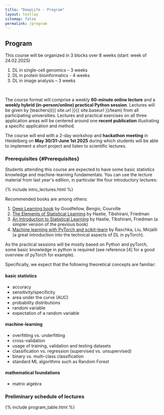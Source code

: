 ```yaml
---
title: "DeepLife - Program"
layout: textlay
sitemap: false
permalink: /program
---
```


## Program

This course will be organized in 3 blocks over 8 weeks (start: week of 24.02.2025)

1. DL in single-cell genomics – 3 weeks
2. DL in protein bioinformatics - 4 weeks
3. DL in image analysis – 3 weeks
<br>

The course format will comprise a weekly **60-minute online lecture** and a **weekly hybrid (in-person/online) practical Python session**. Lectures will be given by [teachers]({{ site.url }}{{ site.baseurl }}/team) from all participating universities. Lectures and practical exercises on all three application areas will be centered around one **recent publication** illustrating a specific application and method.
<br>

The course will end with a 2-day workshop and **hackathon meeting** in Heidelberg on **May 30/31-June 1st 2025** during which students will be able to implement a short project and listen to scientific lectures.


### Prerequisites {#Prerequisites}


Students attending this course are expected to have some basic statistics knowledge and machine-learning fundamentals. 
You can use the lecture material from last year's edition, in particular the four introductory lectures:

{% include intro_lectures.html %}


Recommended books are among others:

1. [Deep Learning book](https://www.deeplearningbook.org/) by Goodfellow, Bengio, Courville
2. [The Elements of Statistical Learning](https://hastie.su.domains/Papers/ESLII.pdf) by Hastie, Tibshirani, Friedman
3. [An Introduction to Statistical Learning](https://www.statlearning.com/) by Hastie, Tibshirani, Friedman (a simpler version of the previous book)
4. [Machine learning with PyTorch and scikit-learn](https://www.packtpub.com/product/machine-learning-with-pytorch-and-scikit-learn/9781801819312) by Raschka, Liu, Mirjalili (a great introduction into the technical aspects of DL in pyTorch).

As the practical sessions will be mostly based on Python and pyTorch, some basic knowledge in python is required (see reference [4] for a good overview of pyTorch for example).

Specifically, we expect that the following theoretical concepts are familiar:

#### basic statistics 

* accuracy
* sensitivity/specificity
* area under the curve (AUC)
* probability distributions
* random variable
* expectation of a random variable

#### machine-learning

* overfitting vs. underfitting
* cross-validation
* usage of training, validation and testing datasets
* classification vs. regression (supervised vs. unsupervised)
* binary vs. multi-class classification
* standard ML algorithms such as Random Forest

#### mathematical foundations

* matrix algebra


### Preliminary schedule of lectures


{% include program_table.html %}

<br>
<br>

